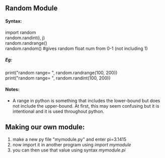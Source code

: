 ## Random Module  
#### Syntax:  
import random  
random.randint(i, j)  
random.randrange()  
random.random()     #gives random float num from 0-1 (not including 1)  

##### Eg:   
print("random range= ", random.randrange(100, 200))  
print("random range= ", random.randint(100, 200))  

#### Notes:  
- A range in python is something that includes the lower-bound but does not include the upper-bound. At first, this may seem confusing but it is intentional and it is used throughout python.  


## Making our own module:
1. make a new py file "mymodule.py" and enter pi=3.1415  
2. now import it in another program using _import mymodule_  
3. you can then use that value using syntax _mymodule.pi_  